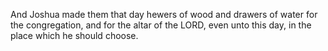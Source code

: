 And Joshua made them that day hewers of wood and drawers of water for the congregation, and for the altar of the LORD, even unto this day, in the place which he should choose.
